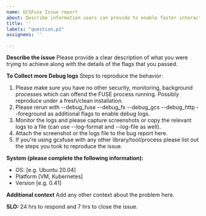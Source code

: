 ```yaml
---
name: GCSFuse Issue report
about: Describe information users can provide to enable faster interaction
title: ''
labels: "question,p1"
assignees: ''

---
```


**Describe the issue**
Please provide a clear description of what you were trying to achieve along with the details of the flags that you passed.

**To Collect more Debug logs**
Steps to reproduce the behavior:
1. Please make sure you have no other security, monitoring, background processes which can offend the FUSE process running. Possibly reproduce under a fresh/clean installation.
2. Please rerun with --debug_fuse --debug_fs --debug_gcs --debug_http --foreground as additional flags to enable debug logs.
3. Monitor the logs and please capture screenshots or copy the relevant logs to a file (can use --log-format and --log-file as well).
4. Attach the screenshot or the logs file to the bug report here.
5. If you're using gcsfuse with any other library/tool/process please list out the steps you took to reproduce the issue.


**System (please complete the following information):**
 - OS: [e.g. Ubuntu 20.04]
 - Platform [VM, Kubernetes]
 - Version [e.g. 0.41]

**Additional context**
Add any other context about the problem here.

**SLO:**
24 hrs to respond and 7 hrs to close the issue.